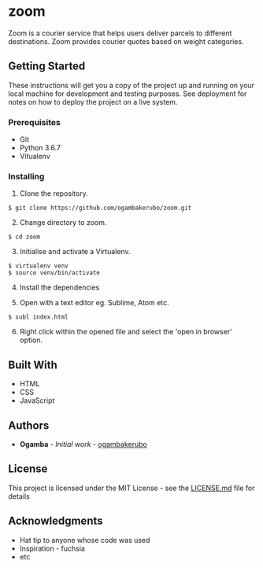 # zoom 

Zoom is a courier service that helps users deliver parcels to different destinations. Zoom
provides courier quotes based on weight categories.

## Getting Started

These instructions will get you a copy of the project up and running on your local machine for development and testing purposes. See deployment for notes on how to deploy the project on a live system.

### Prerequisites

 * Git
 * Python 3.6.7
 * Vitualenv


### Installing

1. Clone the repository.

```
$ git clone https://github.com/ogambakerubo/zoom.git
```

2. Change directory to zoom.

```
$ cd zoom
```

3. Initialise and activate a Virtualenv.

```
$ virtualenv venv
$ source venv/bin/activate
```

4. Install the dependencies

5. Open with a text editor eg. Sublime, Atom etc.

```
$ subl index.html
```

6. Right click within the opened file and select the 'open in browser' option.


## Built With

* HTML
* CSS
* JavaScript


## Authors

* **Ogamba** - *Initial work* - [ogambakerubo](https://github.com/ogambakerubo)


## License

This project is licensed under the MIT License - see the [LICENSE.md](LICENSE.md) file for details

## Acknowledgments

* Hat tip to anyone whose code was used
* Inspiration - fuchsia
* etc
